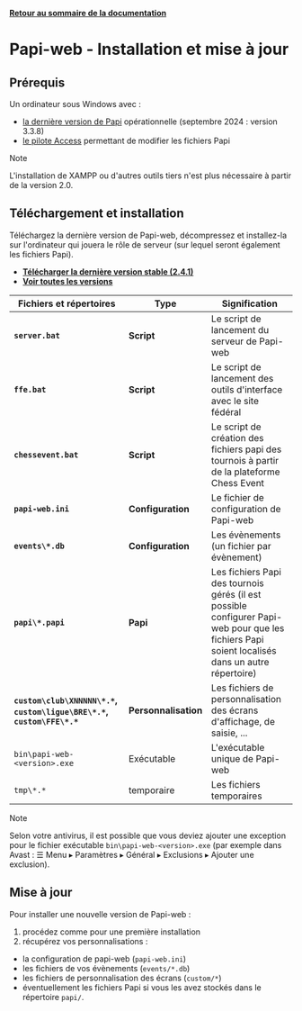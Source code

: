 **[Retour au sommaire de la documentation](../README.md)**

# Papi-web - Installation et mise à jour

## Prérequis

Un ordinateur sous Windows avec :
  - [la dernière version de Papi](https://dna.ffechecs.fr/ressources/appariements/papi/) opérationnelle (septembre 2024 : version 3.3.8)
  - [le pilote Access](https://www.microsoft.com/en-us/download/details.aspx?id=54920) permettant de modifier les fichiers Papi

> [!NOTE]
> L'installation de XAMPP ou d'autres outils tiers n'est plus nécessaire à partir de la version 2.0.

## Téléchargement et installation

Téléchargez la dernière version de Papi-web, décompressez et installez-la 
sur l'ordinateur qui jouera le rôle de serveur (sur lequel seront également les fichiers Papi).

- **[Télécharger la dernière version stable (2.4.1)](https://github.com/papi-web-org/papi-web/releases/download/2.4.1/papi-web-2.4.1.zip)**
- **[Voir toutes les versions](https://github.com/papi-web-org/papi-web/releases)**

| Fichiers et répertoires                                                | Type                 | Signification                                                                                                                                   |
|------------------------------------------------------------------------|----------------------|-------------------------------------------------------------------------------------------------------------------------------------------------|
| **`server.bat`**                                                       | **Script**           | Le script de lancement du serveur de Papi-web                                                                                                   |
| **`ffe.bat`**                                                          | **Script**           | Le script de lancement des outils d'interface avec le site fédéral                                                                              |
| **`chessevent.bat`**                                                   | **Script**           | Le script de création des fichiers papi des tournois à partir de la plateforme Chess Event                                                      |
| **`papi-web.ini`**                                                     | **Configuration**    | Le fichier de configuration de Papi-web                                                                                                         |
| **`events\*.db`**                                                      | **Configuration**    | Les évènements (un fichier par évènement)                                                                                                       |
| **`papi\*.papi`**                                                      | **Papi**             | Les fichiers Papi des tournois gérés (il est possible configurer Papi-web pour que les fichiers Papi soient localisés dans un autre répertoire) |
| **`custom\club\XNNNNN\*.*`, `custom\ligue\BRE\*.*`, `custom\FFE\*.*`** | **Personnalisation** | Les fichiers de personnalisation des écrans d'affichage, de saisie, ...                                                                         |
| `bin\papi-web-<version>.exe`                                           | Exécutable           | L'exécutable unique de Papi-web                                                                                                                 |
| `tmp\*.*`                                                              | temporaire           | Les fichiers temporaires                                                                                                                        |

> [!NOTE]
> Selon votre antivirus, il est possible que vous deviez ajouter une exception pour le fichier exécutable `bin\papi-web-<version>.exe` (par exemple dans Avast : ☰ Menu ▸ Paramètres ▸ Général ▸ Exclusions ▸ Ajouter une exclusion).

## Mise à jour

Pour installer une nouvelle version de Papi-web :
1. procédez comme pour une première installation
2. récupérez vos personnalisations :
  - la configuration de papi-web (`papi-web.ini`)
  - les fichiers de vos évènements (`events/*.db`)
  - les fichiers de personnalisation des écrans (`custom/*`)
  - éventuellement les fichiers Papi si vous les avez stockés dans le répertoire `papi/`.

